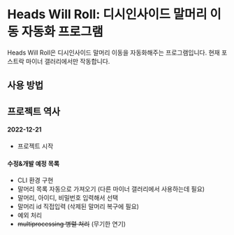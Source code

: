 # Heads Will Roll: 디시인사이드 말머리 이동 자동화 프로그램
Heads Will Roll은 디시인사이드 말머리 이동을 자동화해주는 프로그램입니다. 현재 포스트락 마이너 갤러리에서만 작동합니다.

## 사용 방법

## 프로젝트 역사
#### 2022-12-21
* 프로젝트 시작

#### 수정&개발 예정 목록
* CLI 환경 구현
* 말머리 목록 자동으로 가져오기 (다른 마이너 갤러리에서 사용하는데 필요)
* 말머리, 아이디, 비밀번호 입력해서 선택
* 말머리 id 직접입력 (삭제된 말머리 복구에 필요)
* 예외 처리
* <s>multiprocessing 병렬 처리</s> (무기한 연기)
